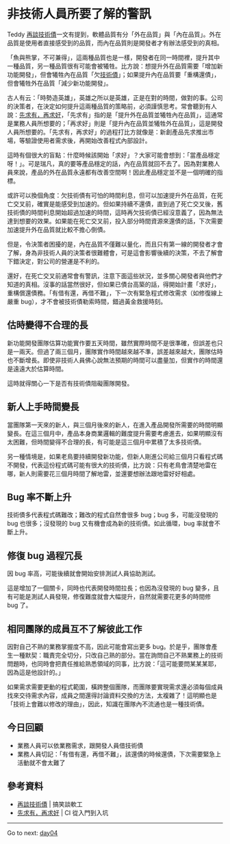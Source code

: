 # 非技術人員所要了解的警訊

Teddy [再談技術債][]一文有提到，軟體品質有分「外在品質」與「內在品質」。外在品質是使用者直接感受到的品質，而內在品質則是開發者才有辦法感受到的真相。

「魚與熊掌，不可兼得」，這兩種品質也是一樣，開發者在同一時間裡，提升其中一種品質，另一種品質很有可能會被犧牲。比方說：想提升外在品質需要「增加新功能開發」，但會犧牲內在品質「欠[技術債][Day02]」；如果提升內在品質要「重構還債」，但會犧牲外在品質「減少新功能開發」。

古人有云：「時勢造英雄」，英雄之所以是英雄，正是在對的時間，做對的事。公司的決策者，在決定如何提升這兩種品質的策略前，必須謹慎思考。常會聽到有人說：[先求有，再求好][]，「先求有」指的是「提升外在品質並犧牲內在品質」，這通常是業務人員所想要的；「再求好」則是「提升內在品質並犧牲外在品質」，這是開發人員所想要的。「先求有，再求好」的過程打比方就像是：新創產品先求推出市場，等驗證使用者需求後，再開始改善程式內部設計。

這時有個很大的盲點：什麼時候該開始「求好」？大家可能會想到：「當產品穩定呀！」。可是瑞凡，真的要等產品穩定的話，內在品質就回不去了。因為對業務人員來說，產品的外在品質永遠都有改善空間啊！因此產品穩定並不是一個明確的指標。

或許可以換個角度：欠技術債有可怕的時間利息，但可以加速提升外在品質，在死亡交叉前，確實是能感受到加速的。但如果持續不還債，直到過了死亡交叉後，舊技術債的時間利息開始超過加速的時間，這時再欠技術債已經沒意義了，因為無法達到想要的效果。如果能在死亡交叉前，投入部分時間資源來還債的話，下次需要加速提升外在品質就比較不擔心倒債。

但是，令決策者困擾的是，內在品質不僅難以量化，而且只有第一線的開發者才會了解，身為非技術人員的決策者很難體會，可是這會影響後續的決策，不去了解會下錯決定，對公司的營運是不利的。

還好，在死亡交叉前通常會有警訊，注意下面這些狀況，並多關心開發者與他們才知道的真相。沒事的話當然很好，但如果已債台高築的話，得開始計畫「求好」，重構償還債務。「有借有還，再借不難」，下一次有緊急程式修改需求（如修復線上嚴重 bug），才不會被技術債勒索時間，錯過黃金救援時刻。

## 估時變得不合理的長

新功能開發團隊估算功能實作要五天時間，雖然實際時間不是很準確，但誤差也只是一兩天。但過了兩三個月，團隊實作時間越來越不準，誤差越來越大，團隊估時也不斷增長。即使非技術人員佛心說無法預期的時間可以盡量加，但實作的時間還是遠遠大於估算時間。

這時就得關心一下是否有技術債阻礙團隊開發。

## 新人上手時間變長

當團隊第一天來的新人，與三個月後來的新人，在進入產品開發所需要的時間明顯變長。在這三個月中，產品本身商業邏輯的難度提升需要考慮進去，如果明顯沒有太困難，但時間變得不合理的長，有可能是這三個月中累積了太多技術債。

另一種情境是，如果老鳥要持續開發新功能，但新人剛進公司給三個月只看程式碼不開發，代表這份程式碼可能有很大的技術債，比方說：只有老鳥會清楚地雷在哪，新人則需要花三個月時間了解地雷，並還要想辦法跟地雷好好相處。

## Bug 率不斷上升

技術債多代表程式碼難改；難改的程式自然會很多 bug；bug 多，可能沒發現的 bug 也很多；沒發現的 bug 又有機會成為新的技術債。如此循環，bug 率就會不斷上升。

## 修復 bug 過程冗長

因 bug 率高，可能後續就會開始安排測試人員協助測試。

這是增加了一個關卡，同時也代表開發時間拉長；也因為沒發現的 bug 變多，且有可能是測試人員發現，修復難度就會大幅提升，自然就需要花更多的時間修 bug 了。

## 相同團隊的成員互不了解彼此工作

因對自己不熟的業務掌握度不高，因此可能會寫出更多 bug。於是乎，團隊會產生一種默契：職責完全切分，只改自己熟的部分。當在詢問自己不熟業務上的技術問題時，也同時會把責任推給熟悉領域的同事，比方說：「這可能要問某某某耶，因為這是他設計的。」

如果需求需要更動的程式範圍，橫跨整個團隊，而團隊要實現需求還必須每個成員找來交待需求內容，成員之間還得討論資料交換的方法，太複雜了！這明顯也是「技術上會難以修改的理由」，因此，知識在團隊內不流通也是一種技術債。

## 今日回顧

* 業務人員可以依業務需求，跟開發人員借技術債
* 業務人員切記：「有借有還，再借不難」，該還債的時候還債，下次需要緊急上活動就不會太難了

## 參考資料

* [再談技術債][] | 搞笑談軟工
* [先求有，再求好][] | CI 從入門到入坑

* * *
Go to next:
[day04](./day04.md)

[再談技術債]: http://teddy-chen-tw.blogspot.tw/2016/08/blog-post_5.html
[先求有，再求好]: /ironman-intro-of-ci/day04.md

[Day02]: day02.md

